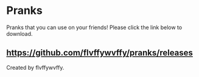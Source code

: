# Pranks
Pranks that you can use on your friends! Please click the link below to download.

## https://github.com/flvffywvffy/pranks/releases

Created by flvffywvffy.
